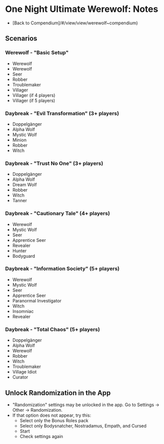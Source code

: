 # One Night Ultimate Werewolf: Notes

- [Back to Compendium]/#/view/view/werewolf~compendium)

## Scenarios

### Werewolf - "Basic Setup"

- Werewolf
- Werewolf
- Seer
- Robber
- Troublemaker
- Villager
- Villager (if 4 players)
- Villager (if 5 players)

### Daybreak - "Evil Transformation" (3+ players)

- Doppelgänger
- Alpha Wolf
- Mystic Wolf
- Minion
- Robber
- Witch

### Daybreak - "Trust No One" (3+ players)

- Doppelgänger
- Alpha Wolf
- Dream Wolf
- Robber
- Witch
- Tanner

### Daybreak - "Cautionary Tale" (4+ players)

- Werewolf
- Mystic Wolf
- Seer
- Apprentice Seer
- Revealer
- Hunter
- Bodyguard

### Daybreak - "Information Society" (5+ players)

- Werewolf
- Mystic Wolf
- Seer
- Apprentice Seer
- Paranormal Investigator
- Witch
- Insomniac
- Revealer

### Daybreak - "Total Chaos" (5+ players)

- Doppelgänger
- Alpha Wolf
- Werewolf
- Robber
- Witch
- Troublemaker
- Village Idiot
- Curator

## Unlock Randomization in the App

- "Randomization" settings may be unlocked in the app. Go to Settings -> Other -> Randomization.
- If that option does not appear, try this:
    - Select only the Bonus Roles pack
    - Select only Bodysnatcher, Nostradamus, Empath, and Cursed
    - Start
    - Check settings again
